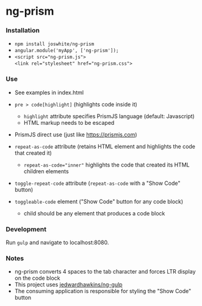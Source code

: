 # ng-prism

### Installation

- `npm install joswhite/ng-prism`
- `angular.module('myApp', ['ng-prism']);`
- `<script src="ng-prism.js">`<br>
  `<link rel="stylesheet" href="ng-prism.css">`

### Use

- See examples in index.html

- `pre > code[highlight]` (highlights code inside it)

    * `highlight` attribute specifies PrismJS language (default: Javascript)
    * HTML markup needs to be escaped

- PrismJS direct use (just like https://prismjs.com)

- `repeat-as-code` attribute (retains HTML element and highlights the code that created it)

    * `repeat-as-code="inner"` highlights the code that created its HTML children elements
    
- `toggle-repeat-code` attribute (`repeat-as-code` with a "Show Code" button)
    
- `toggleable-code` element ("Show Code" button for any code block)

   * child should be any element that produces a code block 
    
### Development

Run `gulp` and navigate to localhost:8080. 

### Notes

- ng-prism converts 4 spaces to the tab character and forces LTR display on the code block
- This project uses [jedwardhawkins/ng-gulp](https://www.github.com/jedwardhawkins/ng-gulp)
- The consuming application is responsible for styling the "Show Code" button